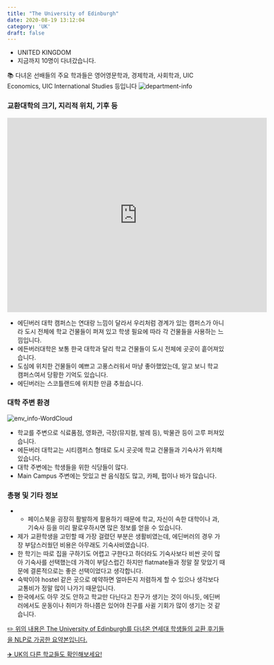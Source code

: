 ```yaml
---
title: "The University of Edinburgh"
date: 2020-08-19 13:12:04
category: 'UK'
draft: false
---
```



* UNITED KINGDOM
* 지금까지 10명이 다녀갔습니다. 

📚 다녀온 선배들의 주요 학과들은 영어영문학과, 경제학과, 사회학과, UIC Economics, UIC International Studies 등입니다
![department-info](../plots/GB000034.png)
### 교환대학의 크기, 지리적 위치, 기후 등
<iframe
width="600"
height="450"
frameborder="0" style="border:0"
src="https://www.google.com/maps/embed/v1/place?key=AIzaSyC9e1AME-pVmWC4hBpFdu5S4dKzyepa3HQ&q=The+University+of+Edinburgh&center=55.94451579999999,-3.1892412999999995&zoom=14" allowfullscreen>
</iframe>

* 에딘버러 대학 캠퍼스는 연대랑 느낌이 달라서 우리처럼 경계가 있는 캠퍼스가 아니라 도시 전체에 학교 건물들이 퍼져 있고 학생 필요에 따라 각 건물들을 사용하는 느낌입니다.
* 에든버러대학은 보통 한국 대학과 달리 학교 건물들이 도시 전체에 곳곳이 흩어져있습니다.
* 도심에 위치한 건물들이 예쁘고 고풍스러워서 마냥 좋아했었는데, 알고 보니 학교 캠퍼스여서 당황한 기억도 있습니다.
* 에딘버러는 스코틀랜드에 위치한 만큼 추웠습니다.


### 대학 주변 환경

![env_info-WordCloud](../univ_wordclouds_okt/env_info/GB000034_env_info_okt.png)

* 학교를 주변으로 식료품점, 영화관, 극장(뮤지컬, 발레 등), 박물관 등이 고루 퍼져있습니다.
* 에든버러 대학교는 시티캠퍼스 형태로 도시 곳곳에 학교 건물들과 기숙사가 위치해 있습니다.
* 대학 주변에는 학생들을 위한 식당들이 많다.
* Main Campus 주변에는 맛있고 싼 음식점도 많고, 카페, 펍이나 바가 많습니다.


### 총평 및 기타 정보 
* - 페이스북을 굉장히 활발하게 활용하기 때문에 학교, 자신이 속한 대학이나 과, 기숙사 등을 미리 팔로우하시면 많은 정보를 얻을 수 있습니다.
* 제가 교환학생을 고민할 때 가장 걸렸던 부분은 생활비였는데, 에딘버러의 경우 가장 부담스러웠던 비용은 아무래도 기숙사비였습니다.
* 한 학기는 따로 집을 구하기도 어렵고 구한다고 하더라도 기숙사보다 비싼 곳이 많아 기숙사를 선택했는데 가격이 부담스럽긴 하지만 flatmate들과 정말 잘 맞았기 때문에 결론적으로는 좋은 선택이었다고 생각합니다.
* 숙박이야 hostel 같은 곳으로 예약하면 얼마든지 저렴하게 할 수 있으나 생각보다 교통비가 정말 많이 나가기 때문입니다.
* 한국에서도 아무 것도 안하고 학교만 다닌다고 친구가 생기는 것이 아니듯, 에딘버러에서도 운동이나 취미가 하나쯤은 있어야 친구를 사귈 기회가 많이 생기는 것 같습니다.


[✏️ 위의 내용은 The University of Edinburgh를 다녀온 연세대 학생들의 교환 후기들을 NLP로 가공한 요약본입니다.](http://oia.yonsei.ac.kr/partner/expReport.asp?ucode=GB000034&bgbn=A)

[✈️ UK의 다른 학교들도 확인해보세요!](https://yonsei-exchange.netlify.app/?category=UK)
